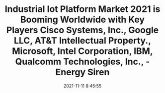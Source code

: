 ---
"title": "Industrial Iot Platform Market 2021 is Booming Worldwide with Key Players Cisco Systems, Inc., Google LLC, AT&T Intellectual Property., Microsoft, Intel Corporation, IBM, Qualcomm Technologies, Inc., - Energy Siren"
"date": "2021-11-11 8:45:55"
"feed_name": "GOOGLENEWSINDUSTRIAL"
"feed_website": "https://news.google.com/search?q=industrial%2Bincident&hl=en-US&gl=US&ceid=US:en"
"feed_rss": "https://news.google.com/rss/search?q=industrial%2Bincident&hl=en-US&gl=US&ceid=US:en"
"link": "https://energysiren.co.ke/2021/11/11/197768/"
"source": "{'href': 'https://energysiren.co.ke', 'title': 'Energy Siren'}"
"file": "_posts/2021-1-1-49cbc1974c84fa391798bf79c48041017241efcd.md"
"accident": "0"
"drilling": "0"
"dead": "0"
"injured": "0"
"arrested": "0"
"place": "unknown place"
"where": "unknown site"
"causes": "unknown"
"place_uri": "unknown place"
---
